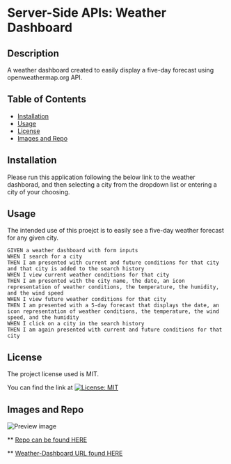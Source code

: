 # Server-Side APIs: Weather Dashboard

  ## Description 
  A weather dashboard created to easily display a five-day forecast using openweathermap.org API.

  ## Table of Contents
  * [Installation](#installation)
  * [Usage](#usage)
  * [License](#license)
  * [Images and Repo](#images)
  
  ## Installation 
   Please run this application following the below link to the weather dashborad, and then selecting a city from the dropdown list or entering a city of your choosing. 

  ## Usage
  The intended use of this proejct is to easily see a five-day weather forecast for any given city. 

```
GIVEN a weather dashboard with form inputs
WHEN I search for a city
THEN I am presented with current and future conditions for that city and that city is added to the search history
WHEN I view current weather conditions for that city
THEN I am presented with the city name, the date, an icon representation of weather conditions, the temperature, the humidity, and the wind speed
WHEN I view future weather conditions for that city
THEN I am presented with a 5-day forecast that displays the date, an icon representation of weather conditions, the temperature, the wind speed, and the humidity
WHEN I click on a city in the search history
THEN I am again presented with current and future conditions for that city
```
 ## License 
  The project license used is MIT.

  You can find the link at [![License: MIT](https://img.shields.io/badge/License-MIT-yellow.svg)](https://opensource.org/licenses/MIT)
 
  ## Images and Repo

  ![Preview image](./images/Screenshot%202023-10-29%20at%203.31.34 PM.png)

  ** [Repo can be found HERE](https://github.com/VernPG/weather-dashboard.git)

  ** [Weather-Dashboard URL found HERE](https://vernpg.github.io/weather-dashboard/)

>


